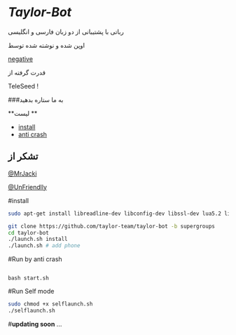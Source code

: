 # <i>Taylor-Bot</i>
رباتی با پشتیبانی از دو زبان فارسی و انگلیسی

اوپن شده و نوشته شده توسط 

[negative](https://telegram.me/negative_officiall)

قدرت گرفته از 

TeleSeed !

###به ما ستاره بدهید 

**لیست **
- [install](#install)
- [anti crash](#run-by-anti-crash)


## تشکر از 
[@MrJacki](https://telegram.me/MrJacki)

[@UnFriendlly](https://telegram.me/UnFriendlly)

#install 

```sh
sudo apt-get install libreadline-dev libconfig-dev libssl-dev lua5.2 liblua5.2-dev lua-socket lua-sec lua-expat libevent-dev make unzip git redis-server autoconf g++ libjansson-dev libpython-dev expat libexpat1-dev
```
```sh
git clone https://github.com/taylor-team/taylor-bot -b supergroups
cd taylor-bot 
./launch.sh install 
./launch.sh # add phone
```
#Run by anti crash

<code>
bash start.sh
</code>

#Run Self mode

```sh
sudo chmod +x selflaunch.sh
./selflaunch.sh
```

#**updating soon** ...
